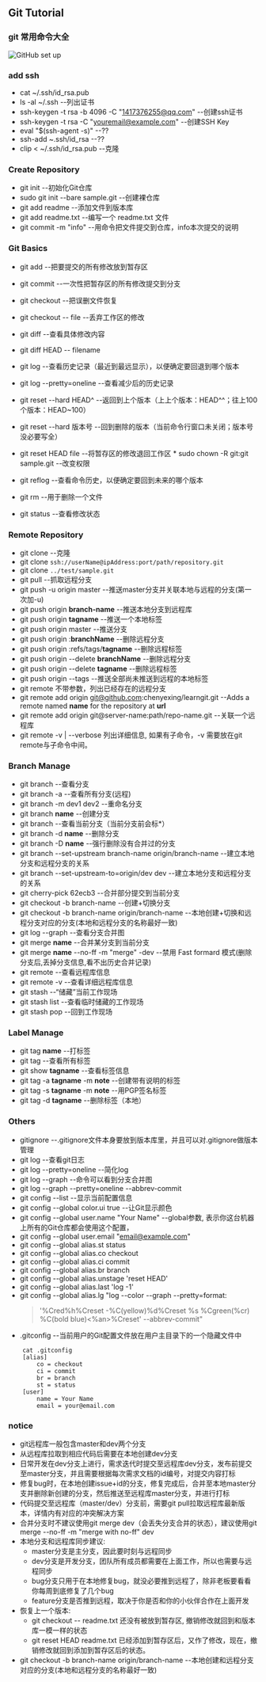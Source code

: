 ## Git Tutorial

### git 常用命令大全

![GitHub set up](principle.png)

### add ssh
   * cat ~/.ssh/id_rsa.pub
   * ls -al ~/.ssh  --列出证书
   * ssh-keygen -t rsa -b 4096 -C "1417376255@qq.com"  --创建ssh证书
   * ssh-keygen -t rsa -C "youremail@example.com"  --创建SSH Key
   * eval "$(ssh-agent -s)"  --??  
   * ssh-add ~.ssh/id_rsa  --??
   * clip < ~/.ssh/id_rsa.pub  --克隆
### Create Repository
   * git init --初始化Git仓库
   * sudo git init --bare sample.git --创建裸仓库
   * git add readme --添加文件到版本库
   * git add readme.txt --编写一个 readme.txt 文件
   * git commit -m "info" --用命令把文件提交到仓库，info本次提交的说明

### Git Basics
   * git add --把要提交的所有修改放到暂存区
   * git commit --一次性把暂存区的所有修改提交到分支
   * git checkout --把误删文件恢复
   * git checkout -- file --丢弃工作区的修改
   * git diff --查看具体修改内容
   * git diff HEAD -- filename
   * git log --查看历史记录（最近到最远显示），以便确定要回退到哪个版本
   * git log --pretty=oneline --查看减少后的历史记录
   * git reset --hard HEAD^ --返回到上个版本（上上个版本：HEAD^^；往上100个版本：HEAD~100）
   * git reset --hard 版本号 --回到删除的版本（当前命令行窗口未关闭；版本号没必要写全）
   * git reset HEAD file --将暂存区的修改退回工作区   * sudo chown -R git:git sample.git  --改变权限

   * git reflog --查看命令历史，以便确定要回到未来的哪个版本
   * git rm --用于删除一个文件
   * git status --查看修改状态
  
### Remote Repository
   * git clone  --克隆
   * git clone `ssh://userName@ipAddress:port/path/repository.git`
   * git clone `../test/sample.git`
   * git pull  --抓取远程分支
   * git push -u origin master  --推送master分支并关联本地与远程的分支(第一次加-u)
   * git push origin **branch-name**  --推送本地分支到远程库
   * git push origin **tagname** --推送一个本地标签
   * git push origin master  --推送分支
   * git push origin :**branchName**          --删除远程分支
   * git push origin :refs/tags/**tagname**  --删除远程标签
   * git push origin --delete **branchName**  --删除远程分支
   * git push origin --delete **tagname**   --删除远程标签
   * git push origin --tags --推送全部尚未推送到远程的本地标签
   * git remote 不带参数，列出已经存在的远程分支
   * git remote add origin git@github.com:chenyexing/learngit.git --Adds a remote named **name** for the repository at **url**
   * git remote add origin git@server-name:path/repo-name.git --关联一个远程库
   * git remote -v | --verbose 列出详细信息, 如果有子命令，-v 需要放在git remote与子命令中间。
 

### Branch Manage
   * git branch --查看分支
   * git branch -a  --查看所有分支(远程)
   * git branch -m dev1 dev2  --重命名分支
   * git branch **name** --创建分支
   * git branch --查看当前分支（当前分支前会标*）
   * git branch -d **name** --删除分支
   * git branch -D **name** --强行删除没有合并过的分支
   * git branch --set-upstream branch-name origin/branch-name --建立本地分支和远程分支的关系
   * git branch --set-upstream-to=origin/dev dev --建立本地分支和远程分支的关系
   * git cherry-pick 62ecb3  --合并部分提交到当前分支
   * git checkout -b branch-name --创建+切换分支
   * git checkout -b branch-name origin/branch-name --本地创建+切换和远程分支对应的分支(本地和远程分支的名称最好一致)
   * git log --graph --查看分支合并图
   * git merge **name** --合并某分支到当前分支
   * git merge **name** --no-ff -m "merge" -dev
            --禁用 Fast formard 模式(删除分支后,丢掉分支信息,看不出历史合并记录)
   * git remote --查看远程库信息
   * git remote -v --查看详细远程库信息
   * git stash --“储藏”当前工作现场
   * git stash list --查看临时储藏的工作现场
   * git stash pop --回到工作现场

### Label Manage
   * git tag **name** --打标签
   * git tag --查看所有标签
   * git show **tagname** --查看标签信息
   * git tag -a **tagname** -m **note** --创建带有说明的标签
   * git tag -s **tagname** -m **note** --用PGP签名标签
   * git tag -d **tagname** --删除标签（本地）

### Others
   * gitignore  --.gitignore文件本身要放到版本库里，并且可以对.gitignore做版本管理
   * git log  --查看git日志 
   * git log --pretty=oneline  --简化log
   * git log --graph  --命令可以看到分支合并图
   * git log --graph --pretty=oneline --abbrev-commit
   * git config --list  --显示当前配置信息
   * git config --global color.ui true  --让Git显示颜色
   * git config --global user.name "Your Name"  --global参数, 表示你这台机器上所有的Git仓库都会使用这个配置，
   * git config --global user.email "email@example.com"	
   * git config --global alias.st status
   * git config --global alias.co checkout
   * git config --global alias.ci commit
   * git config --global alias.br branch
   * git config --global alias.unstage 'reset HEAD'
   * git config --global alias.last 'log -1'
   * git config --global alias.lg "log --color --graph --pretty=format:  
     > '%Cred%h%Creset -%C(yellow)%d%Creset %s %Cgreen(%cr) %C(bold blue)<%an>%Creset' --abbrev-commit"
   * .gitconfig  --当前用户的Git配置文件放在用户主目录下的一个隐藏文件中
```
	cat .gitconfig
	[alias]
	    co = checkout
	    ci = commit
	    br = branch
	    st = status
	[user]
	    name = Your Name
	    email = your@email.com  
``` 	
     
###	notice

   * git远程库一般包含master和dev两个分支
   * 从远程库拉取到相应代码后需要在本地创建dev分支
   * 日常开发在dev分支上进行，需求迭代时提交至远程库dev分支，发布前提交至master分支，并且需要根据每次需求文档的id编号，对提交内容打标
   * 修复bug时，在本地创建issue+id的分支，修复完成后，合并至本地master分支并删除新创建的分支，然后推送至远程库master分支，并进行打标
   * 代码提交至远程库（master/dev）分支前，需要git pull拉取远程库最新版本，详情内有对应的冲突解决方案
   * 合并分支时不建议使用git merge dev（会丢失分支合并的状态），建议使用git merge --no-ff -m "merge with no-ff" dev
   * 本地分支和远程库同步建议:  
       * master分支是主分支，因此要时刻与远程同步	
       * dev分支是开发分支，团队所有成员都需要在上面工作，所以也需要与远程同步	
	   * bug分支只用于在本地修复bug，就没必要推到远程了，除非老板要看看你每周到底修复了几个bug	
	   * feature分支是否推到远程，取决于你是否和你的小伙伴合作在上面开发
   * 恢复上一个版本:
       * git checkout -- readme.txt 还没有被放到暂存区, 撤销修改就回到和版本库一模一样的状态   
       * git reset HEAD readme.txt  已经添加到暂存区后，又作了修改，现在，撤销修改就回到添加到暂存区后的状态。
   * git checkout -b branch-name origin/branch-name --本地创建和远程分支对应的分支(本地和远程分支的名称最好一致)